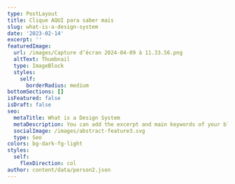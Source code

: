 ```yaml
---
type: PostLayout
title: Clique AQUI para saber mais
slug: what-is-a-design-system
date: '2023-02-14'
excerpt: ''
featuredImage:
  url: /images/Capture d’écran 2024-04-09 à 11.33.56.png
  altText: Thumbnail
  type: ImageBlock
  styles:
    self:
      borderRadius: medium
bottomSections: []
isFeatured: false
isDraft: false
seo:
  metaTitle: What is a Design System
  metaDescription: You can add the excerpt and main keywords of your blog post here.
  socialImage: /images/abstract-feature3.svg
  type: Seo
colors: bg-dark-fg-light
styles:
  self:
    flexDirection: col
author: content/data/person2.json
---
```



